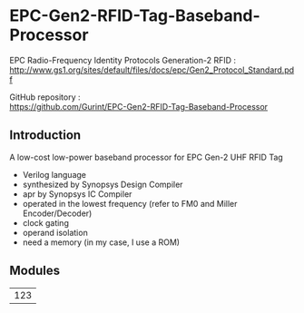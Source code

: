 # EPC-Gen2-RFID-Tag-Baseband-Processor
EPC Radio-Frequency Identity Protocols Generation-2 RFID :  
http://www.gs1.org/sites/default/files/docs/epc/Gen2_Protocol_Standard.pdf

GitHub repository :  
https://github.com/Gurint/EPC-Gen2-RFID-Tag-Baseband-Processor

## Introduction
A low-cost low-power baseband processor for EPC Gen-2 UHF RFID Tag
- Verilog language
- synthesized by Synopsys Design Compiler 
- apr by Synopsys IC Compiler
- operated in the lowest frequency (refer to FM0 and Miller Encoder/Decoder)
- clock gating
- operand isolation
- need a memory (in my case, I use a ROM)

## Modules  
<table>
  <tr>
    <td>123</td>
  </tr>
</table>
